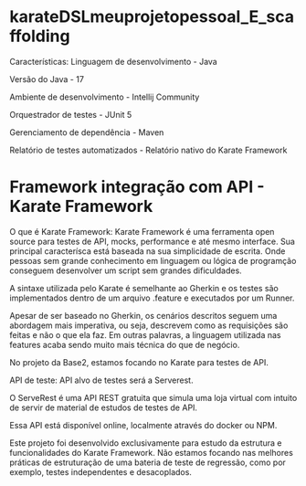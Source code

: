 # karateDSLmeuprojetopessoal_E_scaffolding

Características:
Linguagem de desenvolvimento - Java

Versão do Java - 17

Ambiente de desenvolvimento - Intellij Community

Orquestrador de testes - JUnit 5

Gerenciamento de dependência - Maven

Relatório de testes automatizados - Relatório nativo do Karate Framework

Framework integração com API - Karate Framework
=========================================

O que é Karate Framework:
Karate Framework é uma ferramenta open source para testes de API, mocks, performance e até mesmo interface.
Sua principal caracterísca está baseada na sua simplicidade de escrita. Onde pessoas sem grande conhecimento em linguagem ou lógica de programção conseguem desenvolver um script sem grandes dificuldades.

A sintaxe utilizada pelo Karate é semelhante ao Gherkin e os testes são implementados dentro de um arquivo .feature e executados por um Runner.

Apesar de ser baseado no Gherkin, os cenários descritos seguem uma abordagem mais imperativa, ou seja, descrevem como as requisições são feitas e não o que ela faz. Em outras palavras, a linguagem utilizada nas features acaba sendo muito mais técnica do que de negócio.

No projeto da Base2, estamos focando no Karate para testes de API.

API de teste:
API alvo de testes será a Serverest.

O ServeRest é uma API REST gratuita que simula uma loja virtual com intuito de servir de material de estudos de testes de API.

Essa API está disponível online, localmente através do docker ou NPM.

Este projeto foi desenvolvido exclusivamente para estudo da estrutura e funcionalidades do Karate Framework. Não estamos focando nas melhores práticas de estruturação de uma bateria de teste de regressão, como por exemplo, testes independentes e desacoplados.